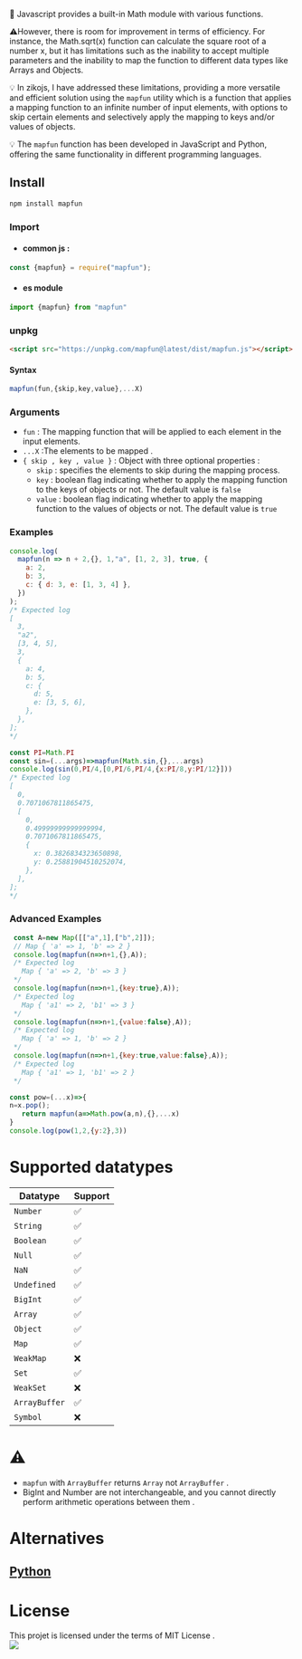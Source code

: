  📝 Javascript provides a built-in Math module with various functions. 

⚠️However, there is room for improvement in terms of efficiency. For instance, the Math.sqrt(x) function can calculate the square root of a number x, but it has limitations such as the inability to accept multiple parameters and the inability to map the function to different data types like Arrays and Objects.

💡 In zikojs, I have addressed these limitations, providing a more versatile and efficient solution using the `mapfun` utility which is a function that applies a mapping function to an infinite number of input elements, with options to skip certain elements and selectively apply the mapping to keys and/or values of objects. 

💡 The `mapfun` function has been developed in JavaScript and Python, offering the same functionality in different programming languages.
## Install 
```bash
npm install mapfun
```
### Import 
 - #### common js : 
```javascript
const {mapfun} = require("mapfun");
```
 - #### es module
```javascript
import {mapfun} from "mapfun" 
```
### unpkg
``` html
<script src="https://unpkg.com/mapfun@latest/dist/mapfun.js"></script>
```
#### Syntax
```javascript
mapfun(fun,{skip,key,value},...X)
```
### Arguments
- `fun` : The mapping function that will be applied to each element in the input elements.</br>
- `...X` :The elements to be mapped . </br>
- `{ skip , key , value }` : Object with three optional properties :
    * `skip` : specifies the elements to skip during the mapping process.
    * `key` : boolean flag indicating whether to apply the mapping function to the keys of objects or not. The default value is `false`
    * `value` : boolean flag indicating whether to apply the mapping function to the values of objects or not. The default value is `true`
### Examples 
```javascript
console.log(
  mapfun(n => n + 2,{}, 1,"a", [1, 2, 3], true, {
    a: 2,
    b: 3,
    c: { d: 3, e: [1, 3, 4] },
  })
);
/* Expected log
[
  3,
  "a2",
  [3, 4, 5],
  3,
  {
    a: 4,
    b: 5,
    c: {
      d: 5,
      e: [3, 5, 6],
    },
  },
];
*/
```
```javascript
const PI=Math.PI
const sin=(...args)=>mapfun(Math.sin,{},...args)
console.log(sin(0,PI/4,[0,PI/6,PI/4,{x:PI/8,y:PI/12}]))
/* Expected log
[
  0,
  0.7071067811865475,
  [
    0,
    0.49999999999999994,
    0.7071067811865475,
    {
      x: 0.3826834323650898,
      y: 0.25881904510252074,
    },
  ],
];
*/
```
### Advanced Examples 
```javascript
 const A=new Map([["a",1],["b",2]]);
 // Map { 'a' => 1, 'b' => 2 }
 console.log(mapfun(n=>n+1,{},A));
 /* Expected log 
   Map { 'a' => 2, 'b' => 3 }
 */
 console.log(mapfun(n=>n+1,{key:true},A));
 /* Expected log 
   Map { 'a1' => 2, 'b1' => 3 }
 */
 console.log(mapfun(n=>n+1,{value:false},A));
 /* Expected log 
   Map { 'a' => 1, 'b' => 2 }
 */
 console.log(mapfun(n=>n+1,{key:true,value:false},A));
 /* Expected log 
   Map { 'a1' => 1, 'b1' => 2 }
 */
```
```javascript
const pow=(...x)=>{
n=x.pop();
   return mapfun(a=>Math.pow(a,n),{},...x)
}
console.log(pow(1,2,{y:2},3))
```
# Supported datatypes
|Datatype|Support|
|-|-|
|`Number`|✅|
|`String`|✅|
|`Boolean`|✅|
|`Null`|✅|
|`NaN`|✅|
|`Undefined`|✅|
|`BigInt`|✅|
|`Array`|✅|
|`Object`|✅|
|`Map`|✅|
|`WeakMap`|❌|
|`Set`|✅|
|`WeakSet`|❌|
|`ArrayBuffer`|✅|
|`Symbol`|❌|
# ⚠️
 - `mapfun` with `ArrayBuffer` returns `Array` not `ArrayBuffer` .
 - BigInt and Number are not interchangeable, and you cannot directly perform arithmetic operations between them .
# Alternatives
## [Python](https://github.com/zakarialaoui10/mapfun/blob/main/Python/README.md)
# License 
This projet is licensed under the terms of MIT License .<br>
<img src="https://img.shields.io/github/license/zakarialaoui10/zikojs?color=rgb%2820%2C21%2C169%29">
